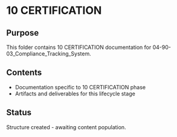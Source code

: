 # 10 CERTIFICATION

## Purpose
This folder contains 10 CERTIFICATION documentation for 04-90-03_Compliance_Tracking_System.

## Contents
- Documentation specific to 10 CERTIFICATION phase
- Artifacts and deliverables for this lifecycle stage

## Status
Structure created - awaiting content population.
